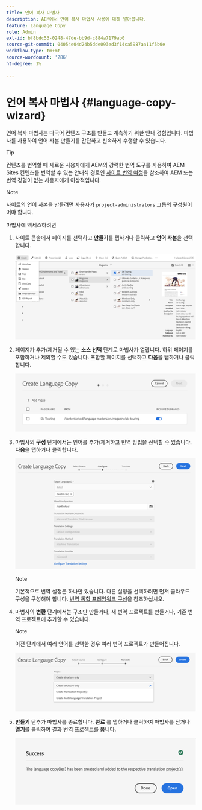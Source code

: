 ```yaml
---
title: 언어 복사 마법사
description: AEM에서 언어 복사 마법사 사용에 대해 알아봅니다.
feature: Language Copy
role: Admin
exl-id: bf8bdc53-0248-47de-bb9d-c884a7179ab0
source-git-commit: 04054e04d24b5dde093ed3f14ca5987aa11f5b0e
workflow-type: tm+mt
source-wordcount: '286'
ht-degree: 1%

---
```


# 언어 복사 마법사 {#language-copy-wizard}

언어 복사 마법사는 다국어 컨텐츠 구조를 만들고 계측하기 위한 안내 경험입니다. 마법사를 사용하여 언어 사본 만들기를 간단하고 신속하게 수행할 수 있습니다.

>[!TIP]
>
>컨텐츠를 번역할 때 새로운 사용자에게 AEM의 강력한 번역 도구를 사용하여 AEM Sites 컨텐츠를 번역할 수 있는 안내식 경로인 [사이트 번역 여정](/help/journey-sites/translation/overview.md)을 참조하여 AEM 또는 번역 경험이 없는 사용자에게 이상적입니다.

>[!NOTE]
>
>사이트의 언어 사본을 만들려면 사용자가 `project-administrators` 그룹의 구성원이어야 합니다.

마법사에 액세스하려면

1. 사이트 콘솔에서 페이지를 선택하고 **만들기**&#x200B;를 탭하거나 클릭하고 **언어 사본**&#x200B;을 선택합니다.

   ![마법사에서 언어 사본 만들기](../assets/language-copy-wizard.png)

1. 페이지가 추가/제거될 수 있는 **소스 선택** 단계로 마법사가 열립니다. 하위 페이지를 포함하거나 제외할 수도 있습니다. 포함할 페이지를 선택하고 **다음**&#x200B;을 탭하거나 클릭합니다.

   ![마법사를 사용하여 페이지 추가](../assets/language-copy-wizard-add-pages.png)

1. 마법사의 **구성** 단계에서는 언어를 추가/제거하고 번역 방법을 선택할 수 있습니다. **다음**&#x200B;을 탭하거나 클릭합니다.

   ![마법사 단계 구성](../assets/language-copy-wizard-configure.png)

   >[!NOTE]
   >
   >기본적으로 번역 설정은 하나만 있습니다. 다른 설정을 선택하려면 먼저 클라우드 구성을 구성해야 합니다. [번역 통합 프레임워크 구성](integration-framework.md)을 참조하십시오.

1. 마법사의 **변환** 단계에서는 구조만 만들거나, 새 번역 프로젝트를 만들거나, 기존 번역 프로젝트에 추가할 수 있습니다.

   >[!NOTE]
   >
   >이전 단계에서 여러 언어를 선택한 경우 여러 번역 프로젝트가 만들어집니다.

   ![마법사의 번역 단계](../assets/language-copy-wizard-translate.png)

1. **만들기** 단추가 마법사를 종료합니다. **완료** 를 탭하거나 클릭하여 마법사를 닫거나 **열기**&#x200B;를 클릭하여 결과 번역 프로젝트를 봅니다.

   ![마법사 종료](../assets/language-copy-wizard-done.png)
